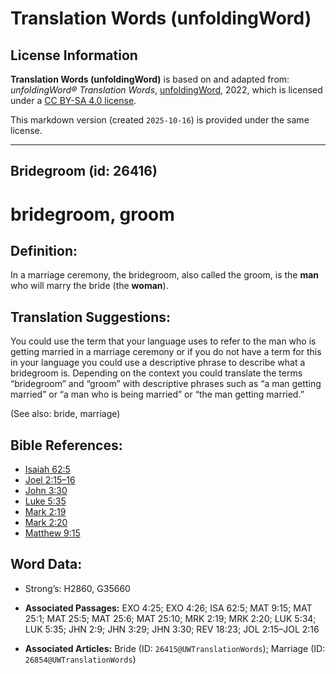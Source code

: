# Translation Words (unfoldingWord)

## License Information

**Translation Words (unfoldingWord)** is based on and adapted from: _unfoldingWord® Translation Words_, [unfoldingWord](https://unfoldingword.org/utw), 2022, which is licensed under a [CC BY-SA 4.0 license](https://creativecommons.org/licenses/by-sa/4.0/legalcode.en).

This markdown version (created `2025-10-16`) is provided under the same license.



--------------------------------

## Bridegroom (id: 26416)

bridegroom, groom
=================

Definition:
-----------

In a marriage ceremony, the bridegroom, also called the groom, is the **man** who will marry the bride (the **woman**).

Translation Suggestions:
------------------------

You could use the term that your language uses to refer to the man who is getting married in a marriage ceremony or if you do not have a term for this in your language you could use a descriptive phrase to describe what a bridegroom is. Depending on the context you could translate the terms “bridegroom” and “groom” with descriptive phrases such as “a man getting married” or “a man who is being married” or “the man getting married.”

(See also: bride, marriage)

Bible References:
-----------------

* [Isaiah 62:5](https://ref.ly/Isa62:5)
* [Joel 2:15–16](https://ref.ly/Joel2:15-Joel2:16)
* [John 3:30](https://ref.ly/John3:30)
* [Luke 5:35](https://ref.ly/Luke5:35)
* [Mark 2:19](https://ref.ly/Mark2:19)
* [Mark 2:20](https://ref.ly/Mark2:20)
* [Matthew 9:15](https://ref.ly/Matt9:15)

Word Data:
----------

* Strong’s: H2860, G35660

* **Associated Passages:** EXO 4:25; EXO 4:26; ISA 62:5; MAT 9:15; MAT 25:1; MAT 25:5; MAT 25:6; MAT 25:10; MRK 2:19; MRK 2:20; LUK 5:34; LUK 5:35; JHN 2:9; JHN 3:29; JHN 3:30; REV 18:23; JOL 2:15–JOL 2:16
* **Associated Articles:** Bride (ID: `26415@UWTranslationWords`); Marriage (ID: `26854@UWTranslationWords`)

